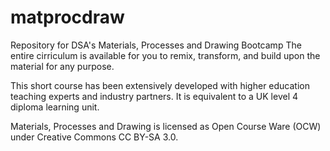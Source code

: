 # matprocdraw
Repository for DSA's Materials, Processes and Drawing Bootcamp
The entire cirriculum is available for you to remix, transform, and build upon the material for any purpose.

This short course has been extensively developed with higher education teaching experts and industry partners. It is equivalent to a UK level 4 diploma learning unit. 

Materials, Processes and Drawing is licensed as Open Course Ware (OCW) under Creative Commons CC BY-SA 3.0. 
